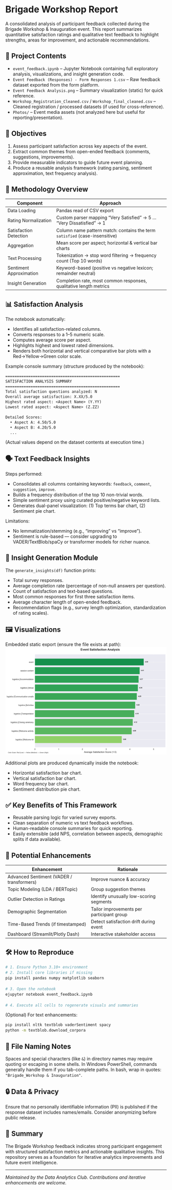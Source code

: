 # Brigade Workshop Report

A consolidated analysis of participant feedback collected during the Brigade Workshop & Inauguration event. This report summarizes quantitative satisfaction ratings and qualitative text feedback to highlight strengths, areas for improvement, and actionable recommendations.

## 📁 Project Contents
- `event_feedback.ipynb` – Jupyter Notebook containing full exploratory analysis, visualizations, and insight generation code.
- `Event Feedback (Responses) - Form Responses 1.csv` – Raw feedback dataset exported from the form platform.
- `Event Feedback Analysis.png` – Summary visualization (static) for quick reference.
- `Workshop_Registration_Cleaned.csv` / `Workshop_final_cleaned.csv` – Cleaned registration / processed datasets (if used for cross-reference).
- `Photos/` – Event media assets (not analyzed here but useful for reporting/presentation).

## 🎯 Objectives
1. Assess participant satisfaction across key aspects of the event.
2. Extract common themes from open-ended feedback (comments, suggestions, improvements).
3. Provide measurable indicators to guide future event planning.
4. Produce a reusable analysis framework (rating parsing, sentiment approximation, text frequency analysis).

## 🧠 Methodology Overview
| Component | Approach |
|-----------|---------|
| Data Loading | Pandas read of CSV export |
| Rating Normalization | Custom parser mapping “Very Satisfied” → 5 … “Very Dissatisfied” → 1 |
| Satisfaction Detection | Column name pattern match: contains the term `satisfied` (case-insensitive) |
| Aggregation | Mean score per aspect; horizontal & vertical bar charts |
| Text Processing | Tokenization → stop word filtering → frequency count (Top 10 words) |
| Sentiment Approximation | Keyword-based (positive vs negative lexicon; remainder neutral) |
| Insight Generation | Completion rate, most common responses, qualitative length metrics |

## 📊 Satisfaction Analysis
The notebook automatically:
- Identifies all satisfaction-related columns.
- Converts responses to a 1–5 numeric scale.
- Computes average score per aspect.
- Highlights highest and lowest rated dimensions.
- Renders both horizontal and vertical comparative bar plots with a Red→Yellow→Green color scale.

Example console summary (structure produced by the notebook):
```
==================================================
SATISFACTION ANALYSIS SUMMARY
==================================================
Total satisfaction questions analyzed: N
Overall average satisfaction: X.XX/5.0
Highest rated aspect: <Aspect Name> (Y.YY)
Lowest rated aspect: <Aspect Name> (Z.ZZ)

Detailed Scores:
  • Aspect A: 4.50/5.0
  • Aspect B: 4.20/5.0
  ...
```
(Actual values depend on the dataset contents at execution time.)

## 🗣️ Text Feedback Insights
Steps performed:
- Consolidates all columns containing keywords: `feedback`, `comment`, `suggestion`, `improve`.
- Builds a frequency distribution of the top 10 non-trivial words.
- Simple sentiment proxy using curated positive/negative keyword lists.
- Generates dual-panel visualization: (1) Top terms bar chart, (2) Sentiment pie chart.

Limitations:
- No lemmatization/stemming (e.g., “improving” vs “improve”).
- Sentiment is rule-based — consider upgrading to VADER/TextBlob/spaCy or transformer models for richer nuance.

## 🧾 Insight Generation Module
The `generate_insights(df)` function prints:
- Total survey responses.
- Average completion rate (percentage of non-null answers per question).
- Count of satisfaction and text-based questions.
- Most common responses for first three satisfaction items.
- Average character length of open-ended feedback.
- Recommendation flags (e.g., survey length optimization, standardization of rating scales).

## 🖼️ Visualizations
Embedded static export (ensure the file exists at path):
![Event Feedback Analysis](Event%20Feedback%20Analysis.png)

Additional plots are produced dynamically inside the notebook:
- Horizontal satisfaction bar chart.
- Vertical satisfaction bar chart.
- Word frequency bar chart.
- Sentiment distribution pie chart.

## ✅ Key Benefits of This Framework
- Reusable parsing logic for varied survey exports.
- Clean separation of numeric vs text feedback workflows.
- Human-readable console summaries for quick reporting.
- Easily extensible (add NPS, correlation between aspects, demographic splits if data available).

## 🚀 Potential Enhancements
| Enhancement | Rationale |
|-------------|-----------|
| Advanced Sentiment (VADER / transformers) | Improve nuance & accuracy |
| Topic Modeling (LDA / BERTopic) | Group suggestion themes |
| Outlier Detection in Ratings | Identify unusually low-scoring segments |
| Demographic Segmentation | Tailor improvements per participant group |
| Time-Based Trends (if timestamped) | Detect satisfaction drift during event |
| Dashboard (Streamlit/Plotly Dash) | Interactive stakeholder access |

## 🛠️ How to Reproduce
```bash
# 1. Ensure Python 3.10+ environment
# 2. Install core libraries if missing
pip install pandas numpy matplotlib seaborn

# 3. Open the notebook
ejupyter notebook event_feedback.ipynb

# 4. Execute all cells to regenerate visuals and summaries
```
(Optional) For text enhancements:
```bash
pip install nltk textblob vaderSentiment spacy
python -m textblob.download_corpora
```

## 📂 File Naming Notes
Spaces and special characters (like `&`) in directory names may require quoting or escaping in some shells. In Windows PowerShell, commands generally handle them if you tab-complete paths. In bash, wrap in quotes: `"Brigade_Workshop & Inauguration"`.

## 🔒 Data & Privacy
Ensure that no personally identifiable information (PII) is published if the response dataset includes names/emails. Consider anonymizing before public release.

## 📌 Summary
The Brigade Workshop feedback indicates strong participant engagement with structured satisfaction metrics and actionable qualitative insights. This repository serves as a foundation for iterative analytics improvements and future event intelligence.

---
*Maintained by the Data Analytics Club. Contributions and iterative enhancements are welcome.*
